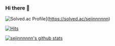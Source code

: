 ### Hi there 👋

![Solved.ac Profile](http://mazassumnida.wtf/api/generate_badge?boj=sejinnnnnn)](https://solved.ac/sejinnnnnn)

[![Hits](https://hits.seeyoufarm.com/api/count/incr/badge.svg?url=https%3A%2F%2Fgithub.com%2Fsejinnnnnn%2Fsejinnnnnn&count_bg=%23D72323&title_bg=%23000000&icon=&icon_color=%23E7E7E7&title=hits&edge_flat=false)](https://hits.seeyoufarm.com)

 [![sejinnnnnn's github stats](https://github-readme-stats.vercel.app/api?username=sejinnnnnn)](https://github.com/sejinnnnnn/github-readme-stats)
